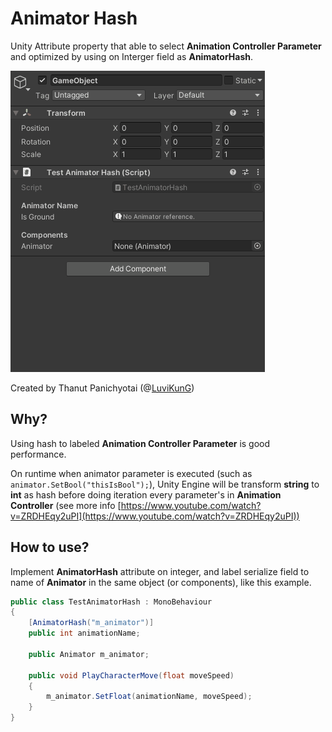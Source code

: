 # Animator Hash

Unity Attribute property that able to select **Animation Controller Parameter** and optimized by using on Interger field as **AnimatorHash**.

![Preview](preview.gif)

Created by Thanut Panichyotai (@[LuviKunG](https://github.com/LuviKunG))

## Why?

Using hash to labeled **Animation Controller Parameter** is good performance.

On runtime when animator parameter is executed (such as ```animator.SetBool("thisIsBool");```), Unity Engine will be transform **string** to **int** as hash before doing iteration every parameter's in **Animation Controller** (see more info [https://www.youtube.com/watch?v=ZRDHEqy2uPI](https://www.youtube.com/watch?v=ZRDHEqy2uPI))

## How to use?

Implement **AnimatorHash** attribute on integer, and label serialize field to name of **Animator** in the same object (or components), like this example.

```csharp
public class TestAnimatorHash : MonoBehaviour
{
    [AnimatorHash("m_animator")]
    public int animationName;

    public Animator m_animator;

    public void PlayCharacterMove(float moveSpeed)
    {
        m_animator.SetFloat(animationName, moveSpeed);
    }
}
```